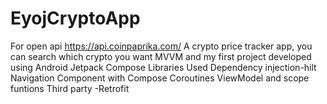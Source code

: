 # EyojCryptoApp
For open api https://api.coinpaprika.com/
A crypto price tracker app, you can search which crypto you want 
MVVM and my first project developed using Android Jetpack Compose
Libraries Used
Dependency injection-hilt
Navigation Component with Compose
Coroutines
ViewModel and scope funtions
Third party
-Retrofit
